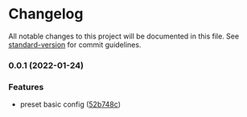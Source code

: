 # Changelog

All notable changes to this project will be documented in this file. See [standard-version](https://github.com/conventional-changelog/standard-version) for commit guidelines.

### 0.0.1 (2022-01-24)

### Features

- preset basic config ([52b748c](https://github.com/cyberconnecthq/react-starter-kit/commit/52b748cecb0b6664f041644e2f0c2aebe21a7255))
